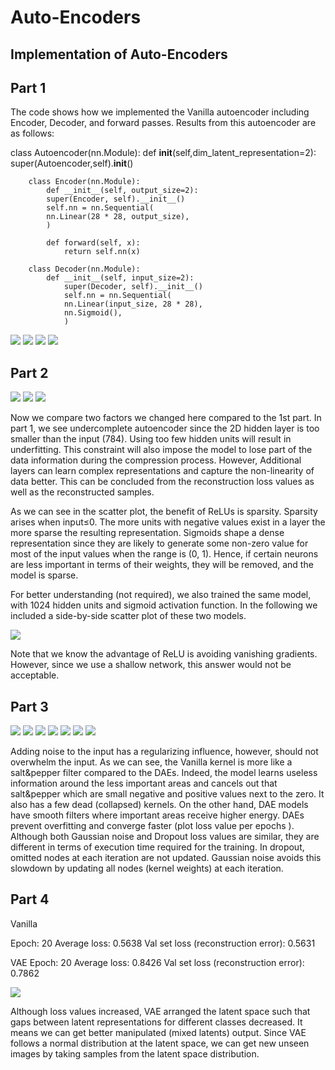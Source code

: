 # Auto-Encoders

## Implementation of Auto-Encoders
## Part 1
The code shows how we implemented the Vanilla autoencoder including Encoder, Decoder, and forward passes.
Results from this autoencoder are as follows:

class Autoencoder(nn.Module):
    def __init__(self,dim_latent_representation=2):
        super(Autoencoder,self).__init__()
    
        class Encoder(nn.Module):
            def __init__(self, output_size=2):
            super(Encoder, self).__init__()
            self.nn = nn.Sequential(
            nn.Linear(28 * 28, output_size),
            )

            def forward(self, x):
                return self.nn(x)

        class Decoder(nn.Module):
            def __init__(self, input_size=2):
                super(Decoder, self).__init__()
                self.nn = nn.Sequential(
                nn.Linear(input_size, 28 * 28),
                nn.Sigmoid(),
                )

![](./img/1.png)
![](./img/2.png)
![](./img/3.png)
![](./img/4.png)

## Part 2
![](./img/5.png)
![](./img/6.png)
![](./img/7.png)

Now we compare two factors we changed here compared to the 1st part.
In part 1, we see undercomplete autoencoder since the 2D hidden layer is too smaller than the input (784). Using too few hidden units will result in underfitting. This constraint will also impose the model to lose part of the data information during the compression process.
However, Additional layers can learn complex representations and capture the non-linearity of data better. This can be concluded from the reconstruction loss values as well as the reconstructed samples.

As we can see in the scatter plot, the benefit of ReLUs is sparsity. Sparsity arises when input≤0. The more units with negative values exist in a layer the more sparse the resulting representation. Sigmoids shape a dense representation since they are likely to generate some non-zero value for most of the input values when the range is (0, 1). Hence, if certain neurons are less important in terms of their weights, they will be removed, and the model is sparse.

For better understanding (not required), we also trained the same model, with 1024 hidden units and sigmoid activation function. In the following we included a side-by-side scatter plot of these two models.

![](./img/8.png)

Note that we know the advantage of ReLU is avoiding vanishing gradients. However, since
we use a shallow network, this answer would not be acceptable.

## Part 3
![](./img/9.png)
![](./img/10.png)
![](./img/11.png)
![](./img/12.png)
![](./img/13.png)
![](./img/14.png)
![](./img/15.png)

Adding noise to the input has a regularizing influence, however, should not overwhelm the input. As we can see, the Vanilla kernel is more like a salt&pepper filter compared to the DAEs. Indeed, the model learns useless information around the less important areas and cancels out that salt&pepper which are small negative and positive values next to the zero.
It also has a few dead (collapsed) kernels. On the other hand, DAE models have smooth filters where important areas receive higher energy. DAEs prevent overfitting and converge faster (plot loss value per epochs ). Although both Gaussian noise and Dropout loss values are similar, they are different in terms of execution time required for the training. In dropout, omitted nodes at each iteration are not updated. Gaussian noise avoids this slowdown by
updating all nodes (kernel weights) at each iteration.

## Part 4
Vanilla

Epoch: 20 Average loss: 0.5638
Val set loss (reconstruction error): 0.5631

VAE
Epoch: 20 Average loss: 0.8426
Val set loss (reconstruction error): 0.7862

![](./img/16.png)

Although loss values increased, VAE arranged the latent space such that gaps between latent representations for different classes decreased. It means we can get better manipulated (mixed latents) output. Since VAE follows a normal distribution at the latent space, we can get new unseen images by taking samples from the latent space distribution.
